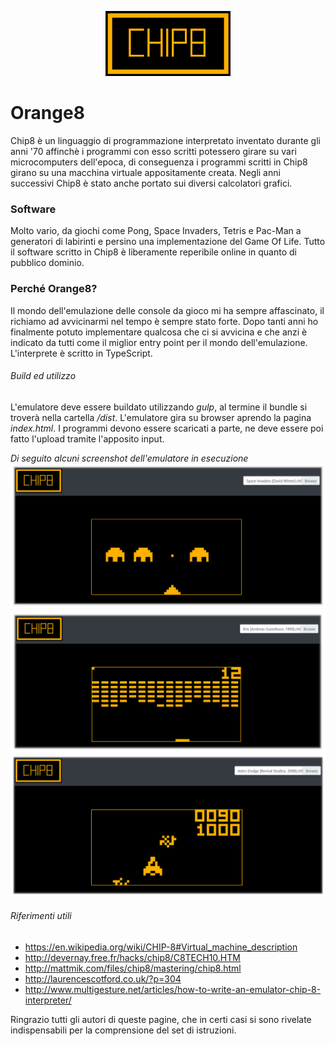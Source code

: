 <p align="center">
<img src="/assets/githubLogo.png">
</p>

# Orange8
Chip8 è un linguaggio di programmazione interpretato inventato durante gli anni '70 affinchè i programmi con esso scritti potessero girare su vari microcomputers dell'epoca, di conseguenza i programmi scritti in Chip8 girano su una macchina virtuale appositamente creata. Negli anni successivi Chip8 è stato anche portato sui diversi calcolatori grafici.

### Software
Molto vario, da giochi come Pong, Space Invaders, Tetris e Pac-Man a generatori di labirinti e persino una implementazione del Game Of Life. Tutto il software scritto in Chip8 è liberamente reperibile online in quanto di pubblico dominio.

### Perché Orange8?
Il mondo dell'emulazione delle console da gioco mi ha sempre affascinato, il richiamo ad avvicinarmi nel tempo è sempre stato forte. Dopo tanti anni ho finalmente potuto implementare qualcosa che ci si avvicina e che anzi è indicato da tutti come il miglior entry point per il mondo dell'emulazione.
L'interprete è scritto in TypeScript.

###### Build ed utilizzo
L'emulatore deve essere buildato utilizzando *gulp*, al termine il bundle si troverà nella cartella */dist*. L'emulatore gira su browser aprendo la pagina *index.html*. I programmi devono essere scaricati a parte, ne deve essere poi fatto l'upload tramite l'apposito input.

_Di seguito alcuni screenshot dell'emulatore in esecuzione_
![scr1](/screenshots/scr1.png)
![scr2](/screenshots/scr2.png)
![scr3](/screenshots/scr3.png)

###### Riferimenti utili
* https://en.wikipedia.org/wiki/CHIP-8#Virtual_machine_description
* http://devernay.free.fr/hacks/chip8/C8TECH10.HTM
* http://mattmik.com/files/chip8/mastering/chip8.html
* http://laurencescotford.co.uk/?p=304
* http://www.multigesture.net/articles/how-to-write-an-emulator-chip-8-interpreter/

Ringrazio tutti gli autori di queste pagine, che in certi casi si sono rivelate indispensabili per la comprensione del set di istruzioni.
